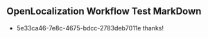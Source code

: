 ## OpenLocalization Workflow Test MarkDown
* 5e33ca46-7e8c-4675-bdcc-2783deb7011e thanks!

<!--HONumber=Sep16_HO1-->



